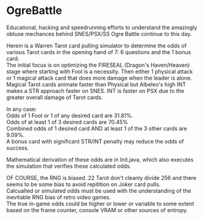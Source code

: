 # OgreBattle

Educational, hacking and speedrunning efforts to understand the amazingly obtuse mechances behind SNES/PSX/SS Ogre Battle continue to this day.  
  
Herein is a Warren Tarot card pulling simulator to determine the odds of various Tarot cards in the opening hand of 7: 6 questions and the 1 bonus card.  
The initial focus is on optimizing the FIRESEAL (Dragon's Haven/Heaven) stage where starting with Fool is a necessity. Then either 1 physical attack or 1 magical attack card that does more damage when the leader is alone.  
Magical Tarot cards animate faster than Physical but Albeleo's high INT makes a STR approach faster on SNES. INT is faster on PSX due to the greater overall damage of Tarot cards.  

In any case:  
Odds of 1 Fool or 1 of any desired card are 31.81%.  
Odds of at least 1 of 3 desired cards are 70.45%  
Combined odds of 1 desired card AND at least 1 of the 3 other cards are 9.09%.  
A bonus card with significant STR/INT penalty may reduce the odds of success.  
  
Mathematical derivation of these odds are in Init.java, which also executes the simulation that verifies these calculated odds.  
  
OF COURSE, the RNG is biased. 22 Tarot don't cleanly divide 256 and there seems to be some bias to avoid repitition on Joker card pulls.  
Calcualted or simulated odds must be used with the understanding of the inevitable RNG bias of retro video games.  
The true in-game odds could be higher or lower or variable to some extent based on the frame counter, console VRAM or other sources of entropy.  
